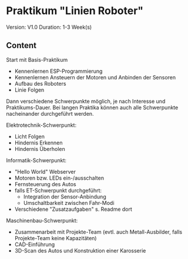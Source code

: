 # Praktikum "Linien Roboter"

Version: V1.0
Duration: 1-3 Week(s)

## Content

Start mit Basis-Praktikum
- Kennenlernen ESP-Programmierung
- Kennenlernen Ansteuern der Motoren und Anbinden der Sensoren
- Aufbau des Roboters
- Linie Folgen

Dann verschiedene Schwerpunkte möglich, je nach Interesse und Praktikums-Dauer.
Bei langen Praktika können auch alle Schwerpunkte nacheinander durchgeführt werden.

Elektrotechnik-Schwerpunkt:
- Licht Folgen
- Hindernis Erkennen
- Hindernis Überholen

Informatik-Schwerpunkt:
- "Hello World" Webserver
- Motoren bzw. LEDs ein-/ausschalten
- Fernsteuerung des Autos
- falls ET-Schwerpunkt durchgeführt: 
    - Integration der Sensor-Anbindung
    - Umschaltbarkeit zwischen Fahr-Modi
- Verschiedene "Zusatzaufgaben" s. Readme dort

Maschinenbau-Schwerpunkt:
- Zusammenarbeit mit Projekte-Team (evtl. auch Metall-Ausbilder, falls Projekte-Team keine Kapazitäten)
- CAD-Einführung
- 3D-Scan des Autos und Konstruktion einer Karosserie 
